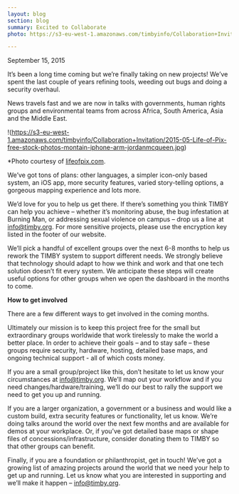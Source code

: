 ```yaml
--- 
layout: blog 
section: blog 
summary: Excited to Collaborate
photo: https://s3-eu-west-1.amazonaws.com/timbyinfo/Collaboration+Invitation/picjumbo.com_HNCK7388.jpg

---
```



September 15, 2015
 
It’s been a long time coming but we’re finally taking on new projects! We’ve spent the last couple of years refining tools, weeding out bugs and doing a security overhaul.
 
News travels fast and we are now in talks with governments, human rights groups and environmental teams from across Africa, South America, Asia and the Middle East.
 
!(https://s3-eu-west-1.amazonaws.com/timbyinfo/Collaboration+Invitation/2015-05-Life-of-Pix-free-stock-photos-montain-iphone-arm-jordanmcqueen.jpg)

*Photo courtesy of [lifeofpix.com](http://www.lifeofpix.com/).

We’ve got tons of plans: other languages, a simpler icon-only based system, an iOS app, more security features, varied story-telling options, a gorgeous mapping experience and lots more.
 
We’d love for you to help us get there. If there’s something you think TIMBY can help you achieve – whether it’s monitoring abuse, the bug infestation at Burning Man, or addressing sexual violence on campus – drop us a line at info@timby.org. For more sensitive projects, please use the encryption key listed in the footer of our website.
 
We’ll pick a handful of excellent groups over the next 6-8 months to help us rework the TIMBY system to support different needs. We strongly believe that technology should adapt to how we think and work and that one tech solution doesn’t fit every system. We anticipate these steps will create useful options for other groups when we open the dashboard in the months to come.
 

**How to get involved**
 
There are a few different ways to get involved in the coming months.

Ultimately our mission is to keep this project free for the small but extraordinary groups worldwide that work tirelessly to make the world a better place. In order to achieve their goals – and to stay safe – these groups require security, hardware, hosting, detailed base maps, and ongoing technical support - all of which costs money.
 
If you are a small group/project like this, don’t hesitate to let us know your circumstances at info@timby.org. We’ll map out your workflow and if you need changes/hardware/training, we’ll do our best to rally the support we need to get you up and running.

If you are a larger organization, a government or a business and would like a custom build, extra security features or functionality, let us know. We’re doing talks around the world over the next few months and are available for demos at your workplace. Or, if you’ve got detailed base maps or shape files of concessions/infrastructure, consider donating them to TIMBY so that other groups can benefit. 
 
Finally, if you are a foundation or philanthropist, get in touch! We’ve got a growing list of amazing projects around the world that we need your help to get up and running. Let us know what you are interested in supporting and we’ll make it happen – info@timby.org.
 
